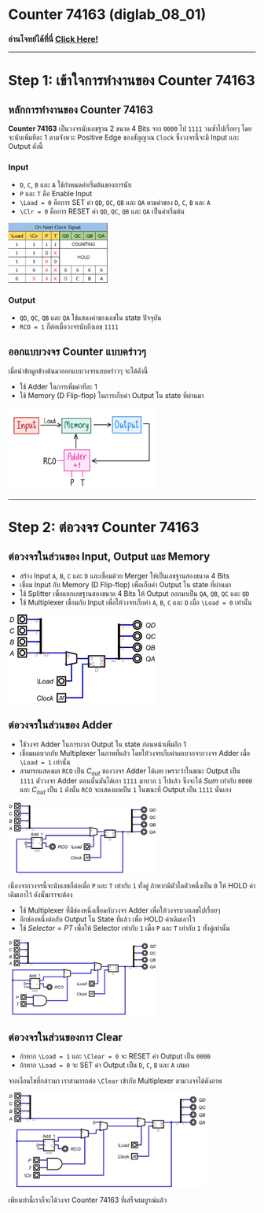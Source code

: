 # Counter 74163 (diglab_08_01)
### อ่านโจทย์ได้ที่นี่ [Click Here!](https://drive.google.com/file/d/1-Htl6e35KW_D3sOeCGtP83ouiJdpTkGr/view?usp=drive_link)

---
# Step 1: เข้าใจการทำงานของ Counter 74163

## หลักการทำงานของ Counter 74163

**Counter 74163** เป็นวงจรนับเลขฐาน 2 ขนาด 4 Bits จาก `0000` ไป `1111` วนซ้ำไปเรื่อยๆ โดยจะนับเพิ่มทีละ 1 ตามจังหวะ Positive Edge ของสัญญาณ `Clock` ซึ่งวงจรนี้จะมี Input และ Output ดังนี้

### Input
- `D`, `C`, `B` และ `A` ใช้กำหนดค่าเริ่มต้นของการนับ
- `P` และ `T` คือ Enable Input
- `\Load = 0` คือการ SET ค่า `QD`, `QC`, `QB` และ `QA` ตามค่าของ `D`, `C`, `B` และ `A`
- `\Clr = 0` คือการ RESET ค่า `QD`, `QC`, `QB` และ `QA` เป็นค่าเริ่มต้น

<img src="https://raw.githubusercontent.com/reisenx/2110263-DIG-LOGIC-LAB-I/refs/heads/main/Lab%2008/diglab_08_01/diglab_08_01_pics/diglab_08_01_signalTable.png" width=40% height=40%>

### Output
- `QD`, `QC`, `QB` และ `QA` ใช้แสดงค่าของเลขใน state ปัจจุบัน
- `RCO = 1` ก็ต่อเมื่อวงจรนับถึงเลข `1111`

## ออกแบบวงจร Counter แบบคร่าวๆ
เมื่อนำข้อมูลข้างต้นมาออกแบบวงจรแบบคร่าวๆ จะได้ดังนี้
- ใช้ Adder ในการเพิ่มค่าทีละ 1
- ใช้ Memory (D Flip-flop) ในการเก็บค่า Output ใน state ที่ผ่านมา

<img src="https://raw.githubusercontent.com/reisenx/2110263-DIG-LOGIC-LAB-I/refs/heads/main/Lab%2008/diglab_08_01/diglab_08_01_pics/diglab_08_01_circuit.jpg" width=60% height=60%>

---

# Step 2: ต่อวงจร Counter 74163

## ต่อวงจรในส่วนของ Input, Output และ Memory
- สร้าง Input `A`, `B`, `C` และ `D` และเชื่อมด้วย Merger ให้เป็นเลขฐานสองขนาด 4 Bits
- เขื่อม Input กับ Memory (D Flip-flop) เพื่อเก็บค่า Output ใน state ที่ผ่านมา
- ใช้ Splitter เพื่อแยกเลขฐานสองขนาด 4 Bits ให้ Output ออกมาเป็น `QA`, `QB`, `QC` และ `QD`
- ใช้ Multiplexer เชื่อมกับ Input เพื่อให้วงจรเก็บค่า `A`, `B`, `C` และ `D` เมื่อ `\Load = 0` เท่านั้น

<img src="https://raw.githubusercontent.com/reisenx/2110263-DIG-LOGIC-LAB-I/refs/heads/main/Lab%2008/diglab_08_01/diglab_08_01_pics/diglab_08_01_memory.png" width=60% height=60%>

## ต่อวงจรในส่วนของ Adder
- ใช้วงจร Adder ในการบวก Output ใน state ก่อนหน้าเพิ่มอีก 1
- เชื่อมผลบวกกับ Multiplexer ในภาพที่แล้ว โดยให้วงจรเก็บค่าผลบวกจากวงจร Adder เมื่อ `\Load = 1` เท่านั้น
- สามารถแสดงผล `RCO` เป็น $C_{out}$ ของวงจร Adder ได้เลย เพราะว่าในขณะ Output เป็น `1111` ตัววงจร Adder ตอนนั้นมันได้เอา `1111` มาบวก `1` ไปแล้ว ซึงจะได้ $Sum$ เท่ากับ `0000` และ $C_{out}$ เป็น `1` ดังนั้น `RCO` จะแสดงผลเป็น `1` ในขณะที่ Output เป็น `1111` นั่นเอง

<img src="https://raw.githubusercontent.com/reisenx/2110263-DIG-LOGIC-LAB-I/refs/heads/main/Lab%2008/diglab_08_01/diglab_08_01_pics/diglab_08_01_adder.png" width=60% height=60%>

เนื่องจากวงจรนี้จะนับเลขก็ต่อเมื่อ `P` และ `T` เท่ากับ `1` ทั้งคู่ ถ้าหากมีตัวใดตัวหนึ่งเป็น `0` ให้ HOLD ค่าเดิมเอาไว้ ดังนั้นเราจะต้อง
- ใช้ Multiplexer ที่มีช่องหนึ่งเชื่อมกับวงจร Adder เพื่อให้วงจรบวกเลขไปเรื่อยๆ
- อีกช่องหนึ่งต่อกับ Output ใน State ที่แล้ว เพื่อ HOLD ค่าเดิมเอาไว้
- ใช้ $Selector = PT$ เพื่อให้ Selector เท่ากับ `1` เมื่อ `P` และ `T` เท่ากับ `1` ทั้งคู่เท่านั้น

<img src="https://raw.githubusercontent.com/reisenx/2110263-DIG-LOGIC-LAB-I/refs/heads/main/Lab%2008/diglab_08_01/diglab_08_01_pics/diglab_08_01_adderEnable.png" width=60% height=60%>

## ต่อวงจรในส่วนของการ Clear

- ถ้าหาก `\Load = 1` และ `\Clear = 0` จะ RESET ค่า Output เป็น `0000`
- ถ้าหาก `\Load = 0` จะ SET ค่า Output เป็น `D`, `C`, `B` และ `A` เสมอ

จากเงื่อนไขที่กล่าวมา เราสามารถต่อ `\Clear` เข้ากับ Multiplexer ตามวงจรได้ดังภาพ

<img src="https://raw.githubusercontent.com/reisenx/2110263-DIG-LOGIC-LAB-I/refs/heads/main/Lab%2008/diglab_08_01/diglab_08_01.png" width=80% height=80%>

เพียงเท่านี้เราก็จะได้วงจร Counter 74163 ที่เสร็จสมบูรณ์แล้ว